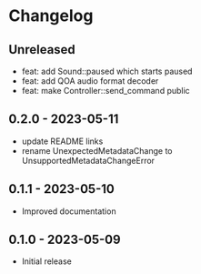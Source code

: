 # Changelog

## Unreleased

- feat: add Sound::paused which starts paused
- feat: add QOA audio format decoder
- feat: make Controller::send_command public

## 0.2.0 - 2023-05-11

- update README links
- rename UnexpectedMetadataChange to UnsupportedMetadataChangeError

## 0.1.1 - 2023-05-10

- Improved documentation

## 0.1.0 - 2023-05-09

- Initial release
